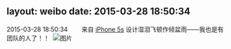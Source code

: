 layout: weibo
date: 2015-03-28 18:50:34
---
<meta name="referrer" content="no-referrer" />

2015-03-28 18:50:34  &nbsp;&nbsp;&nbsp;&nbsp;&nbsp;&nbsp; 来自 <a href="sinaweibo://customweibosource" rel="nofollow">iPhone 5s</a>
设计湿泪飞顿作倾盆雨——我也是有团队的人了！！ ​​​
![图片](https://ww2.sinaimg.cn/large/6d2a6003jw1eqlmz259toj218g0xctpb.jpg)
